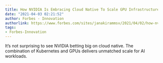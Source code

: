```yaml
---
title: How NVIDIA Is Embracing Cloud Native To Scale GPU Infrastructure
date: "2021-04-03 02:21:52"
author: Forbes - Innovation
authorlink: https://www.forbes.com/sites/janakirammsv/2021/04/02/how-nvidia-is-embracing-cloud-native-to-scale-gpu-infrastructure/
tags:
- Forbes-Innovation
---
```

It’s not surprising to see NVIDIA betting big on cloud native. The combination of Kubernetes and GPUs delivers unmatched scale for AI workloads.